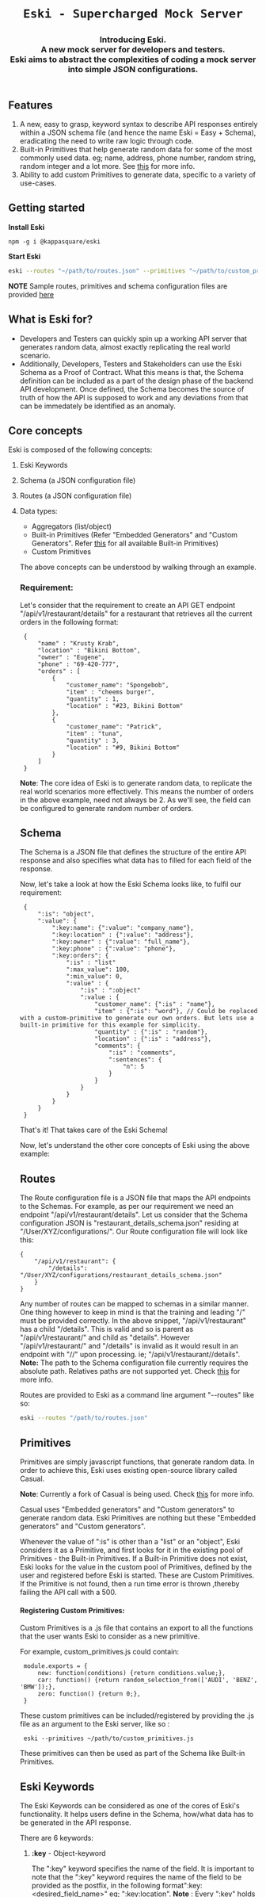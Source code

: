 




<h1 align=center>
    </br></br>


    Eski - Supercharged Mock Server
</h1>
<h3 align=center>


Introducing Eski.</br>A new mock server for developers and testers.</br>
Eski aims to abstract the complexities of coding a mock server into simple JSON configurations.
</br></br>
</h3>

## Features
1. A new, easy to grasp, keyword syntax to describe API responses entirely within a JSON schema file (and hence the name Eski = Easy + Schema), eradicating the need to write raw logic through code.
2. Built-in Primitives that help generate random data for some of the most commonly used data. eg; name, address, phone number, random string, random integer and a lot more. See [this](https://github.com/abhimanyupandian/casual) for more info.
3. Ability to add custom Primitives to generate data, specific to a variety of use-cases.

## Getting started

**Install Eski**  

```
npm -g i @kappasquare/eski
```

**Start Eski**

```bash
eski --routes "~/path/to/routes.json" --primitives "~/path/to/custom_primitives.js" --port 3210
```

**NOTE** Sample routes, primitives and schema configuration files are provided [here](https://github.com/kappasquare/eski/tree/main/example)

## What is Eski for?
- Developers and Testers can quickly spin up a working API server that generates random data, almost exactly replicating the real world scenario.
- Additionally, Developers, Testers and Stakeholders can use the Eski Schema as a Proof of Contract. What this means is that, the Schema definition can be included as a part of the design phase of the backend API development. Once defined, the Schema becomes the source of truth of how the API is supposed to work and any deviations from that can be immedately be identified as an anomaly.

## Core concepts
Eski is composed of the following concepts:
1. Eski Keywords
2. Schema (a JSON configuration file)
3. Routes (a JSON configuration file)
4. Data types:
	- Aggregators (list/object)
	- Built-in Primitives (Refer "Embedded Generators" and "Custom Generators". Refer [this](https://github.com/abhimanyupandian/casual) for all available Built-in Primitives)
    - Custom Primitives

    The above concepts can be understood by walking through an example.

	###    Requirement:
	    
	Let's consider that the requirement to create an API GET endpoint "/api/v1/restaurant/details" for a restaurant that retrieves all the current orders in the following format:
	    
        {
            "name" : "Krusty Krab",
            "location" : "Bikini Bottom",
            "owner" : "Eugene",
            "phone" : "69-420-777",
            "orders" : [
                {
                    "customer_name": "Spongebob",
                    "item" : "cheems burger",
                    "quantity" : 1,
                    "location" : "#23, Bikini Bottom"
                },
                {
                    "customer_name": "Patrick",
                    "item" : "tuna",
                    "quantity" : 3,
                    "location" : "#9, Bikini Bottom"
                }
            ]
        }

	**Note**: The core idea of Eski is to generate random data, to replicate the real world scenarios more effectively. This means the number of orders in the above example, need not always be 2. As we'll see, the field can be configured to generate random number of orders.

    ## Schema

    The Schema is a JSON file that defines the structure of the entire API response and also specifies what data has to filled for each field of the response. 

    Now, let's take a look at how the Eski Schema looks like, to fulfil our requirement:

        {
            ":is": "object",
            ":value": {
                ":key:name": {":value": "company_name"},
                ":key:location" : {":value": "address"},
                ":key:owner" : {":value": "full_name"},
                ":key:phone" : {":value": "phone"},
                ":key:orders": {
                    ":is" : "list"
                    ":max_value": 100,
                    ":min_value": 0,
                    ":value" : {
                        ":is" : ":object"
                        ":value : {
                            "customer_name": {":is" : "name"},
                            "item" : {":is": "word"}, // Could be replaced with a custom-primitive to generate our own orders. But lets use a built-in primitive for this example for simplicity.
                            "quantity" : {":is" : "random"},
                            "location" : {":is" : "address"},
                            "comments": {
                                ":is" : "comments", 
                                ":sentences": {
                                    "n": 5
                                }
                            } 
                        }
                    }
                }
            }
        }

    That's it! That takes care of the Eski Schema! 
    
    Now, let's understand the other core concepts of Eski using the above example:

	## Routes
	The Route configuration file is a JSON file that maps the API endpoints to the Schemas.
	For example, as per our requirement we need an endpoint "/api/v1/restaurant/details". Let us consider that the Schema configuration JSON is "restaurant_details_schema.json" residing at "/User/XYZ/configurations/". 
	Our Route configuration file will look like this:
	```
	{
        "/api/v1/restaurant": {
    	    "/details": "/User/XYZ/configurations/restaurant_details_schema.json"
        }
	}
	```
    Any number of routes can be mapped to schemas in a similar manner. One thing however to keep in mind is that the training and leading "/" must be provided correctly. In the above snippet, "/api/v1/restaurant" has a child "/details". This is valid and so is parent as "/api/v1/restaurant/" and child as "details". 
    However "/api/v1/restaurant/" and "/details" is invalid as it would result in an endpoint with "//" upon processing. ie; "/api/v1/restaurant//details".
	**Note:** The path to the Schema configuration file currently requires the absolute path. Relatives paths are not supported yet. Check [this](https://github.com/kappasquare/eski/issues/2) for more info.

	Routes are provided to Eski as a command line argument "--routes" like so:
	```bash
	eski --routes "/path/to/routes.json"
	```
	
    ## Primitives
    Primitives are simply javascript functions, that generate random data.
    In order to achieve this, Eski uses existing open-source library called Casual.
    
    **Note**: Currently a fork of Casual is being used. Check [this](https://github.com/abhimanyupandian/casual) for more info. 
    
    Casual uses "Embedded generators" and "Custom generators" to generate random data.
    Eski Primitives are nothing but these "Embedded generators" and "Custom generators".
    
    Whenever the value of ":is" is other than a "list" or an "object", Eski considers it as a Primitive, and first looks for it in the existing pool of Primitives - the Built-in Primitives.
    If a Built-in Primitive does not exist, Eski looks for the value in the custom pool of Primitives, defined by the user and registered before Eski is started. These are Custom Primitives. If the Primitive is not found, then a run time error is thrown ,thereby failing the API call with a 500.

	####	Registering Custom Primitives: 
   Custom Primitives is a .js file that contains an export to all the functions that the user wants Eski to consider as a new primitive. 

    For example, custom_primitives.js could contain:

        module.exports = {
            new: function(conditions) {return conditions.value;},
            car: function() {return random_selection_from(['AUDI', 'BENZ', 'BMW']);},
            zero: function() {return 0;},
        }


	These custom primitives can be included/registered by providing the .js file as an argument to the Eski server, like so : 
	
		eski --primitives ~/path/to/custom_primitives.js
		
	These primitives can then be used as part of the Schema like Built-in Primitives.
	
    ## Eski Keywords
    The Eski Keywords can be considered as one of the cores of Eski's functionality. It helps users define in the Schema, how/what data has to be generated in the API response.
    
    There are 6 keywords:
      1. **:<zero-width space>key** - Object-keyword
        
	      The ":<zero-width space>key" keyword specifies the name of the field. It is important to note that the ":<zero-width space>key" keyword requires the name of the field to be provided as the postfix, in the following format":<zero-width space>key:<desired_field_name>" eg; ":<zero-width space>key:location". 
          **Note** : Every ":<zero-width space>key" holds another JSON structure, that defines how to generate the data for that key in the API response.
          From the above example, the correct Schema definition for "location" field is ":<zero-width space>key:location" : {":value": "address"} and not ":<zero-width space>key:location" : "address". The latter is an invalid Eski Schema and Eski will be unable to process it.

      2. **:is** - Generic-keyword
        
	      This specifies what the data type the particular field/key is supposed to hold. The value of ":is" could be one of the following: list, object, a built-in primitive or a custom primitive.
        **Note**: When ":is" is a list or object, there ***must*** exist a sibling, called ":value" for ":is", that defines the structure of the list or object.

      3. **:value** - List/Object-keyword

			This describes the structure of the object or the list.
        When the value being described is a list, then the ":value" holds the Eski Schema of every element in the list.
        When the value being describe is an object, then the ":value" holds the Eski Schema of the object itself.
        Lets consider our above example. 
        The first line of the Schema says : ":is:": object". This means that, the entire response is an object. And there exists a ":value" sibling defined right after it, which then describes what the Schema of the object.
        Similarly, ":<zero-width space>key:orders" is declared to be a list (":is" : "list"), the corresponding sibling ":value", describes what each value of the `orders` list must look like. In this case, each value is going to be an object.
        

      4. **:min_length** - List-keyword

		    This signifies the minimum length of the list that will be generated in the API response.
        Note: Include 0 to signify that the list in the response can be empty.

      5. **:max_length** - List-keyword

	     This signifies the maximum length of the list that will be generated in the API response.
        Note: Provide the same value for ":min_length" and ":max_length" to signify that the API response will always have a specific length.
        Note: Only positive integers are value values for lengths.

      6. **:conditions** - specific to Primitives

	      This is the way the user sends a parameter to the Primitive.
        For instance, our above example uses one of the Built-in Primitives called "sentences" from [here](https://github.com/abhimanyupandian/casual).
        As per the function definition of "sentences", a parameter called "n" can be provided as an argument.
        This can be achieved by including the argument name-value pairs within the ":conditions" keyword like so:
				
			 {
			     ":conditions" : 
				 {
				     "n" : 50
				 }
			 }

       
			**Note**: Unlike all Eski keywords fields inside ":conditions", like "n", do not have a ":" prefixed. This signifies that they are directly passed as arguments to the backend javascript functions and thus, the names must match (ie; without ":") so that "sentences" takes "n" as an argument. Hence we provide "n" within ":conditions" as "n" and not ":n".

    ## Aggregators

    These are list or objects. Unlike primitives, these require a ":value" sibling to be provided that describe what the list or object should hold.	
	
### Created by
[abhimanyupandian](https://github.com/abhimanyupandian)
	
### Credits
Eski uses [json-server](https://github.com/typicode/json-server) and [casual](https://github.com/boo1ean/casual) in the backend.
	
### Disclaimer
Eski currently only supports GET requests. As of yet, there are no requirements or plans to support other methods.
Eski was named to abbreviate Easy Schema. Easy + Schema = Eski :)
	
### Roadmap
- [ ] Support Query params in GET requests
- [ ] Support random error responses and codes
